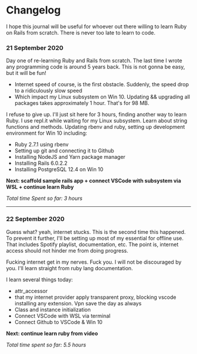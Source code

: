 # Changelog 
I hope this journal will be useful for whoever out there willing to learn Ruby on Rails from scratch. There is never too late to learn to code.

### 21 September 2020
Day one of re-learning Ruby and Rails from scratch. The last time I wrote any programming code is around 5 years back. This is not gonna be easy, but it will be fun!

- Internet speed of course, is the first obstacle. Suddenly, the speed drop to a ridiculously slow speed
- Which impact my Linux subsystem on Win 10. Updating && upgrading all packages takes approximately 1 hour. That's for 98 MB.

I refuse to give up. I'll just sit here for 3 hours, finding another way to learn Ruby.
I use repl.it while waiting for my Linux subsystem. Learn about string functions and methods. Updating rbenv and ruby, setting up development environment for Win 10 including:
- Ruby 2.7.1 using rbenv
- Setting up git and connecting it to Github
- Installing NodeJS and Yarn package manager
- Installing Rails 6.0.2.2
- Installing PostgreSQL 12.4 on Win 10

**Next: scaffold sample rails app + connect VSCode with subsystem via WSL + continue learn Ruby**

*Total time Spent so far: 3 hours*

--- 

### 22 September 2020
Guess what? yeah, internet stucks. This is the second time this happened. To prevent it further, I'll be setting up most of my essential for offline use. That includes Spotify playlist, documentation, etc. The point is, internet access should not hinder me from doing progress.

Fucking internet get in my nerves. Fuck you. I will not be discouraged by you. I'll learn straight from ruby lang documentation.

I learn several things today:
- attr_accessor
- that my internet provider apply transparent proxy, blocking vscode installing any extension. Vpn save the day as always
- Class and instance initialization
- Connect VSCode with WSL via terminal
- Connect Github to VSCode & Win 10

**Next: continue learn ruby from video**

*Total time spent so far: 5.5 hours*

